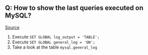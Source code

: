 ## Q: How to show the last queries executed on MySQL?
[Source](https://stackoverflow.com/questions/650238/how-to-show-the-last-queries-executed-on-mysql)
1. Execute `SET GLOBAL log_output = 'TABLE';`
1. Execute `SET GLOBAL general_log = 'ON';`
1. Take a look at the table `mysql.general_log`
